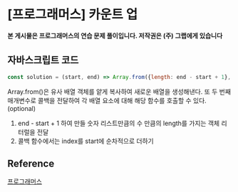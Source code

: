 

# [프로그래머스] 카운트 업

**본 게시물은 프로그래머스의 연습 문제 풀이입니다. 저작권은 (주) 그랩에게 있습니다**

## 자바스크립트 코드

```JavaScript
const solution = (start, end) => Array.from({length: end - start + 1}, (_, i) => start + i);
```

Array.from()은 유사 배열 객체를 얕게 복사하여 새로운 배열을 생성해낸다. 또 두 번째 매개변수로 콜백을 전달하여 각 배열 요소에 대해  해당 함수를 호출할 수 있다.(optional)

1.  end - start + 1 하여 만들 숫자 리스트만큼의 수 만큼의 length를 가지는 객체 리터럴을 전달
2. 콜백 함수에서는 index를 start에 순차적으로 더하기



## Reference

[프로그래머스](https://programmers.co.kr)

